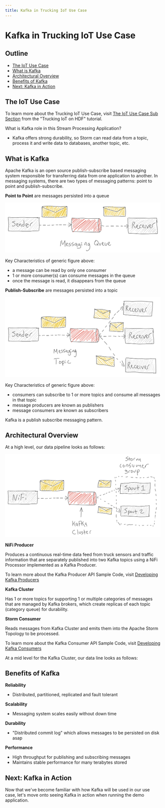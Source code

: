 ```yaml
---
title: Kafka in Trucking IoT Use Case
---
```


# Kafka in Trucking IoT Use Case

## Outline

-   [The IoT Use Case](#the-iot-use-case)
-   [What is Kafka](#what-is-kafka)
-   [Architectural Overview](#architectural-overview)
-   [Benefits of Kafka](#benefits-of-kafka)
-   [Next: Kafka in Action](#next-kafka-in-action)

## The IoT Use Case

To learn more about the Trucking IoT Use Case, visit [The IoT Use Case Sub Section](https://hortonworks.com/hadoop-tutorial/trucking-iot-hdf/#the-iot-use-case) from the "Trucking IoT on HDF" tutorial.

What is Kafka role in this Stream Processing Application?

- Kafka offers strong durability, so Storm can read data from a topic, process it and write data to databases, another topic, etc.

## What is Kafka

Apache Kafka is an open source publish-subscribe based messaging system responsible for transferring data from one application to another. In messaging systems, there are two types of messaging patterns: point to point and publish-subscribe.

**Point to Point** are messages persisted into a queue

![Point to Point](assets/point-to-point.png)

Key Characteristics of generic figure above:

- a message can be read by only one consumer
- 1 or more consumer(s) can consume messages in the queue
- once the message is read, it disappears from the queue

**Publish-Subscribe** are messages persisted into a topic

![Publish Subscribe](assets/pub-sub.png)

Key Characteristics of generic figure above:

- consumers can subscribe to 1 or more topics and consume all messages in that topic
- message producers are known as publishers
- message consumers are known as subscribers

Kafka is a publish subscribe messaging pattern.

## Architectural Overview

At a high level, our data pipeline looks as follows:

![Kafka Arch High Level](assets/kafka-arch-high-level.png)

**NiFi Producer**

Produces a continuous real-time data feed from truck sensors and traffic information that are separately published into two Kafka topics using a NiFi Processor implemented as a Kafka Producer.

To learn more about the Kafka Producer API Sample Code, visit [Developing Kafka Producers](https://docs.hortonworks.com/HDPDocuments/HDP2/HDP-2.6.0/bk_kafka-component-guide/content/ch_kafka-development.html)

**Kafka Cluster**

Has 1 or more topics for supporting 1 or multiple categories of messages that are managed by Kafka brokers, which create replicas of each topic (category queue) for durability.

**Storm Consumer**

Reads messages from Kafka Cluster and emits them into the Apache Storm Topology to be processed.

To learn more about the Kafka Consumer API Sample Code, visit [Developing Kafka Consumers](https://docs.hortonworks.com/HDPDocuments/HDP2/HDP-2.6.0/bk_kafka-component-guide/content/ch_kafka-development.html)

At a mid level for the Kafka Cluster, our data line looks as follows:

## Benefits of Kafka

**Reliability**

- Distributed, partitioned, replicated and fault tolerant

**Scalability**

- Messaging system scales easily without down time

**Durability**

- "Distributed commit log" which allows messages to be persisted on disk asap

**Performance**

- High throughput for publishing and subscribing messages
- Maintains stable performance for many terabytes stored

## Next: Kafka in Action

Now that we've become familiar with how Kafka will be used in our use case, let's move onto seeing Kafka in action when running the demo application.

